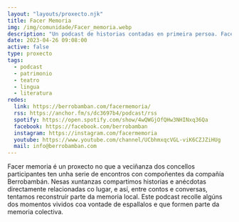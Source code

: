```yaml
---
layout: "layouts/proxecto.njk"
title: Facer Memoria
img: /img/comunidade/Facer_memoria.webp
description: "Un podcast de historias contadas en primeira persoa. Facer memoria é un proxecto no que a veciñanza dos concellos participantes ten unha serie de encontros con compoñentes da compañía Berrobambán. "
date: 2023-04-26 09:08:00
active: false
type: proxecto
tags:
  - podcast
  - patrimonio
  - teatro
  - lingua
  - literatura
redes:
  link: https://berrobamban.com/facermemoria/
  rss: https://anchor.fm/s/dc3697b4/podcast/rss
  spotify: https://open.spotify.com/show/4wQWGjOfQHw3NHINxq36Qa
  facebook: https://facebook.com/berrobamban
  instagram: https://instagram.com/facermemoria
  youtube: https://www.youtube.com/channel/UCbhmxqcVGL-viK6CZJZiHUg
  mail: info@berrobamban.com
---
```

Facer memoria é un proxecto no que a veciñanza dos concellos participantes ten unha serie de encontros con compoñentes da compañía Berrobambán. Nesas xuntanzas compartimos historias e anécdotas directamente relacionadas co lugar, e así, entre contos e conversas, tentamos reconstruír parte da memoria local. Este podcast recolle algúns dos momentos vividos coa vontade de espallalos e que formen parte da memoria colectiva.